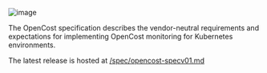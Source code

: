 ![image](https://user-images.githubusercontent.com/22844059/171661393-a234931c-b8b1-4958-8186-f0936e432128.png)


The OpenCost specification describes the vendor-neutral requirements and expectations for implementing OpenCost monitoring for Kubernetes environments.

The latest release is hosted at [/spec/opencost-specv01.md](/spec/opencost-specv01.md)
